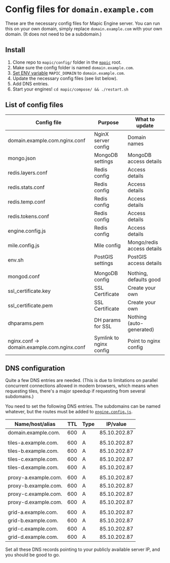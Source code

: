 # Config files for  `domain.example.com`

These are the necessary config files for Mapic Engine server. You can run this on your own domain, simply replace `domain.example.com` with your own domain. (It does not need to be a subdomain.)

## Install
1. Clone repo to `mapic/config/` folder in the [`mapic`](https://github.com/mapic/mapic) root.
2. Make sure the config folder is named `domain.example.com`.
3. [Set ENV variable](https://www.schrodinger.com/kb/1842) `MAPIC_DOMAIN` to `domain.example.com`.
4. Update the necessary config files (see list below).
5. Add DNS entries.
6. Start your engines! `cd mapic/compose/ && ./restart.sh`

## List of config files 

| Config file                                 |        Purpose            |   What to update
| --------------------------------------------|---------------------------|-------------------------------| 
| domain.example.com.nginx.conf               | NginX server config       |   Domain names                |
| mongo.json                                  | MongoDB settings          |   MongoDB access details      |
| redis.layers.conf                           | Redis config              |   Access details              |
| redis.stats.conf                            | Redis config              |   Access details              |
| redis.temp.conf                             | Redis config              |   Access details              |
| redis.tokens.conf                           | Redis config              |   Access details              |
| engine.config.js                            | Redis config              |   Access details              |
| mile.config.js                              | Mile config               |   Mongo/redis access details  |
| env.sh                                      | PostGIS settings          |   PostGIS access details      | 
|                                             |                           |                               |
| mongod.conf                                 | MongoDB config            |   Nothing, defaults good      |
| ssl_certificate.key                         | SSL Certificate           |   Create your own             | 
| ssl_certificate.pem                         | SSL Certificate           |   Create your own             |
| dhparams.pem                                | DH params for SSL         |   Nothing (auto-generated)    |
| nginx.conf -> domain.example.com.nginx.conf | Symlink to nginx config   |   Point to nginx config       |


## DNS configuration
Quite a few DNS entries are needed. (This is due to limitations on parallel concurrent connections allowed in modern browsers, which means when requesting tiles, there's a major speedup if requesting from several subdomains.)

You need to set the following DNS entries. The subdomains can be named whatever, but the routes must be added to [`engine.config.js`](https://github.com/mapic/config-domain.example.com/blob/master/engine.config.js#L222).

| Name/host/alias         | TTL |  Type | IP/value      |
--------------------------|-----|-------|---------------|
| domain.example.com.     | 600 |   A   | 85.10.202.87  |
|                         |     |       |               |
| tiles-a.example.com.    | 600 |   A   | 85.10.202.87  |
| tiles-b.example.com.    | 600 |   A   | 85.10.202.87  |
| tiles-c.example.com.    | 600 |   A   | 85.10.202.87  |
| tiles-d.example.com.    | 600 |   A   | 85.10.202.87  |
|                         |     |       |               |
| proxy-a.example.com.    | 600 |   A   | 85.10.202.87  |
| proxy-b.example.com.    | 600 |   A   | 85.10.202.87  |
| proxy-c.example.com.    | 600 |   A   | 85.10.202.87  |
| proxy-d.example.com.    | 600 |   A   | 85.10.202.87  |
|                         |     |       |               |
| grid-a.example.com.     | 600 |   A   | 85.10.202.87  |
| grid-b.example.com.     | 600 |   A   | 85.10.202.87  |
| grid-c.example.com.     | 600 |   A   | 85.10.202.87  |
| grid-d.example.com.     | 600 |   A   | 85.10.202.87  |

Set all these DNS records pointing to your publicly available server IP, and you should be good to go.
